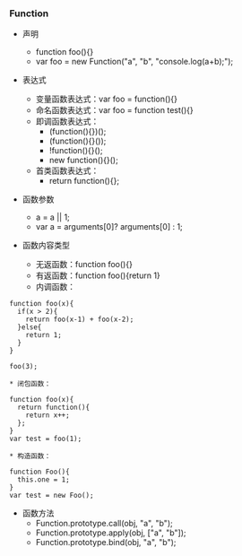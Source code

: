 ### Function
* 声明
    * function foo(){}
    * var foo = new Function("a", "b", "console.log(a+b);");

* 表达式
    * 变量函数表达式：var foo = function(){}
    * 命名函数表达式：var foo = function test(){}
    * 即调函数表达式：
        * (function(){})();
        * (function(){}());
        * !function(){}();
        * new function(){}();
    * 首类函数表达式：
        * return function(){};

* 函数参数
    * a = a || 1;
    * var a = arguments[0]? arguments[0] : 1;

* 函数内容类型
    * 无返函数：function foo(){}
    * 有返函数：function foo(){return 1}
    * 内调函数：
```
function foo(x){
  if(x > 2){
    return foo(x-1) + foo(x-2);
  }else{
    return 1;
  }
}

foo(3);
```
    * 闭包函数：
```
function foo(x){
  return function(){
    return x++;
  };
}
var test = foo(1);
```
    * 构造函数：
```
function Foo(){
  this.one = 1;
}
var test = new Foo();
```

* 函数方法
    * Function.prototype.call(obj, "a", "b");
    * Function.prototype.apply(obj, ["a", "b"]);
    * Function.prototype.bind(obj, "a", "b");
